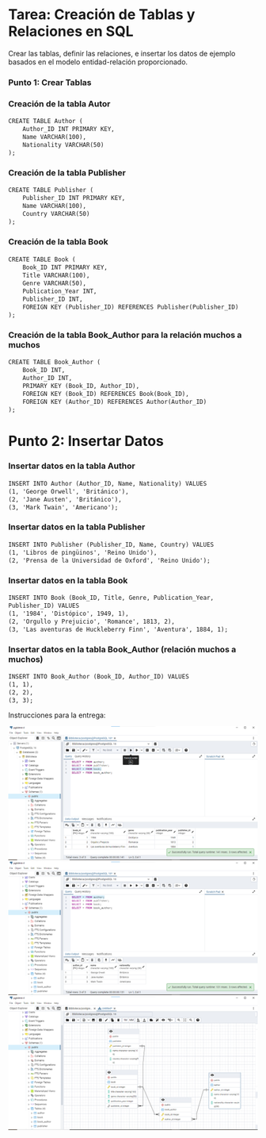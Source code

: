 # Tarea: Creación de Tablas y Relaciones en SQL

Crear las tablas, definir las relaciones, e insertar los datos de ejemplo basados en el modelo entidad-relación proporcionado.

### Punto 1: Crear Tablas

### Creación de la tabla Autor
```
CREATE TABLE Author (
    Author_ID INT PRIMARY KEY,
    Name VARCHAR(100),
    Nationality VARCHAR(50)
);
```
### Creación de la tabla Publisher
```
CREATE TABLE Publisher (
    Publisher_ID INT PRIMARY KEY,
    Name VARCHAR(100),
    Country VARCHAR(50)
);
```
### Creación de la tabla Book
```
CREATE TABLE Book (
    Book_ID INT PRIMARY KEY,
    Title VARCHAR(100),
    Genre VARCHAR(50),
    Publication_Year INT,
    Publisher_ID INT,
    FOREIGN KEY (Publisher_ID) REFERENCES Publisher(Publisher_ID)
);
```
### Creación de la tabla Book_Author para la relación muchos a muchos
```
CREATE TABLE Book_Author (
    Book_ID INT,
    Author_ID INT,
    PRIMARY KEY (Book_ID, Author_ID),
    FOREIGN KEY (Book_ID) REFERENCES Book(Book_ID),
    FOREIGN KEY (Author_ID) REFERENCES Author(Author_ID)
);
```
# Punto 2: Insertar Datos

### Insertar datos en la tabla Author
```
INSERT INTO Author (Author_ID, Name, Nationality) VALUES
(1, 'George Orwell', 'Británico'),
(2, 'Jane Austen', 'Británico'),
(3, 'Mark Twain', 'Americano');
```
### Insertar datos en la tabla Publisher
```
INSERT INTO Publisher (Publisher_ID, Name, Country) VALUES
(1, 'Libros de pingüinos', 'Reino Unido'),
(2, 'Prensa de la Universidad de Oxford', 'Reino Unido');
```
### Insertar datos en la tabla Book
```
INSERT INTO Book (Book_ID, Title, Genre, Publication_Year, Publisher_ID) VALUES
(1, '1984', 'Distópico', 1949, 1),
(2, 'Orgullo y Prejuicio', 'Romance', 1813, 2),
(3, 'Las aventuras de Huckleberry Finn', 'Aventura', 1884, 1);
```

### Insertar datos en la tabla Book_Author (relación muchos a muchos)

```
INSERT INTO Book_Author (Book_ID, Author_ID) VALUES
(1, 1),
(2, 2),
(3, 3);
```

Instrucciones para la entrega:

![DB BIBLIOTECA](img/Punto1.png)
![DB BIBLIOTECA](img/Punto2.png)
![DIAGRAMA ER](img/Punto3.png)
